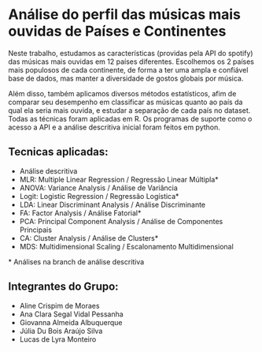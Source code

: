 # Análise do perfil das músicas mais ouvidas de Países e Continentes

Neste trabalho, estudamos as características (providas pela API do spotify) das músicas mais ouvidas em 12 países diferentes.
Escolhemos os 2 países mais populosos de cada continente, de forma a ter uma ampla e confiável base de dados, mas manter a diversidade de gostos globais por música.

Além disso, também aplicamos diversos métodos estatísticos, afim de comparar seu desempenho em classificar as músicas quanto ao país da qual ela seria mais ouvida, e estudar a separação de cada país no dataset.
Todas as técnicas foram aplicadas em R. Os programas de suporte como o acesso a API e a análise descritiva inicial foram feitos em python.

## Tecnicas aplicadas: 

- Análise descritiva
- MLR: Multiple Linear Regression / Regressão Linear Múltipla*
- ANOVA: Variance Analysis / Análise de Variância
- Logit: Logistic Regression / Regressão Logística*
- LDA: Linear Discriminant Analysis / Análise Discriminante
- FA: Factor Analysis / Análise Fatorial*
- PCA: Principal Component Analysis / Análise de Componentes Principais
- CA: Cluster Analysis / Análise de Clusters*
- MDS: Multidimensional Scaling / Escalonamento Multidimensional

\* Análises na branch de análise descritiva

## Integrantes do Grupo:

- Aline Crispim de Moraes 
- Ana Clara Segal Vidal Pessanha 
- Giovanna Almeida Albuquerque 
- Júlia Du Bois Araújo Silva 
- Lucas de Lyra Monteiro 

